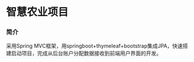 # 智慧农业项目

### 简介
采用Spring MVC框架，用springboot+thymeleaf+bootstrap集成JPA，快速搭建启动项目，完成从后台账户分配数据接收到前端用户界面的开发。

